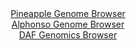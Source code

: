 <div id="Pineapple_Genome_Browser" align="center">
  <a href="https://igv.org/app/?sessionURL=blob:zZJfb9owFMW_i6VWmxQSO4GERKqmAKWrWvoHBKxUVWQSJ7g4dmo7oYD47vOqTXtZpfKwaZIf7Ktr33OOf3vQEKmo4CACro06NkLAAmolNhNcVozc4JIoEOWYKWIBSXIiCU8JiPYgx0rj6fja3FxpXanIcaiuWiXmhbCVZ.MS7wTHG2WnonT6gjG8FBJrIZXTk7gRDi2a1oYscVXZZrZnd5wMa.xgVq0EV8KpCC.SjXkv.VVKCsJFSZKyZpq.CUiMHqMxs3P8JZ5P4jQlSl2R7WV2Fl9dxjPvfLq48PuL6e3X.dSfn05owbGuJTkLvsV1hRTt3cR9d4cCvryfdMdB5_7h4cQbnJ6_VlQSdYYC1PV812u3TTCUZ.T1f_JsFj3S9.x5dOL2pnSwVRm9XA_Y611WmMo6w1CM4DveDxZgIq0NCyBdySBC0PKgb3Vcv_Vji7oWhKFJSAoKoscnC2iJ07Vpf9wDva0MMUCRl_oNHgsImREJolYIYYDC0O20gzYMQ3Sw9qCW7O_FO5yOwwC6sev6SU6ZNjhnieKVsjHndpPmdrE7Ms_rSc3KoL.jw.cqhIO7IVmwHmfiajv6Y5Yd49.MfvtCY_Qjiv4JeR8RYuvlsbitF7OX7sVoZgjrKibu414zHkxQmvpDun43oOPCyYUssTb9pmKOP3lrsKSYa1NoqKJLyqjezk2OYgMi5HoGW5AKJgyHQBbLT9CCFurAz7_x9A5Ph.8-">Pineapple Genome Browser</a>
</div>
<div id="Alphonso_Genome_Browser" align="center">
  <a href="https://igv.org/app/?sessionURL=blob:zZJda9swFIb_i6BlA8efsR0bwnCTJs1a0q756lqKkR3Z0WxLqqTYcUP..7SwsZsOmouNgS6kw5HO.7569qBGXGBKQAhs3XJ1ywIaEBvazGDFSjSFFRIgzGApkAY4yhBHJEUg3IMMCgkX9zfq5kZKJkLDwJJ1KkhyqgtHhxV8pQQ2Qk9pZQxoWcKEcigpF8YFhzU1cF53GpRAxnQ129FdYw0lNGDJNpQIajBE8rhR78W_SnGOCK1QXG1LiY8CYqVHaVzrGfwUrWZRmiIhrlE7Wfej60m0dC4Xj2Nv8Li4vVotvNX5DOcEyi1H_WbLimLJzAFhTmaxRft13lwUr2zadM.c4fnljmGORN_yrZ7j2Y7tqWAwWaPd_.RZLXyi7zN7FIyqu5lb3iWtYy8Hq257eesFy7FTTP7g_KCBkqZbRQJIN9wPLVNzTE9zba_zY2v1NNMMVD6cYhA.PWtAcpgWqv1pD2TLFC9AoJftER0NUL5GHISdwDR9Kwhst.t3zSCwDtoebHn598IdLe4D37Qj2_biDJdSwbyOBWFCh4TodZrp.euJaTp.lrg75H0ZuOPpw2R5NR3ezJtR9dBL38zSV_7V6OMHKqPvUfRPuHuPEF0mp8J2P3SH.Xxev0QR_UzH829tWdjFQxTZ4s14esrsadFklFdQqn5VUceftNWQY0ikKtRY4ASXWLYrlSJtQGjZjoIWpLSkikLA8.SDqZma5Zoff8PpHJ4P3wE-">Alphonso Genome Browser</a>
</div>


<div id="DAF_Genomics_Browser" align="center">
  <a href="https://igv.org/app/?sessionURL=blob:tZF9a9swEMa_y8H6l9_t2LUhDLfp2izbujV43lJKuNrn2KttuZLcOA357hNex2CjjEEHkpC4l.fR_fbwQFxUrIUIHMOeGLYNGoiSbZfYdDV9wIYERAXWgjTgVBCnNiOI9lCgkJhcvVOVpZSdiEwzx0LfUMuaKhOGcA3sdMF6WZJK1R0DG3xkLW6FkbFGJUs0se5K1gpmYpaRELpldtRu1ltUx8_YemxJ66avZTWqrpUJZSw3ClRuqzan4S9G_oOyWtXrOF3GY_2CdvN8Gi_m8Wf3LFmd.6er5PIiTfz0aFltWpQ9p.mX2fu4z_BidXnysBiKk_L24zz99lWeS.uVOzs6G7qKk5jagX3s.o5acNCgZlmvEEBWcjuyPS1wjjXH8_Snqzvx1Qw4qyC6vtFAcszuVPr1HuSuU6BA0H0_MtOA8Zw4RHpoWYEdhs7ECzwrDO2Dtoee1y9M8k1yFQaWEzuOb9xio_SLqh7Hp4T.DL4Uxt86q_2vmN66w.Mu33oTPLVmqciD4VMsnWU.3N89g0mDZ79VMN6gVKEfzycoWCu1hlr5i4p7uDl8Bw--">DAF Genomics Browser</a>
</div>
